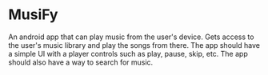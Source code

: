 # MusiFy
An android app that can play music from the user's device. Gets access to the user's music library and play the songs from there. The app should have a simple UI with a player controls such as play, pause, skip, etc. The app should also have a way to search for music.
